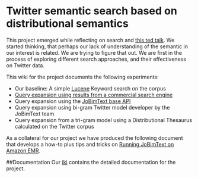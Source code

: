 # **Twitter semantic search based on distributional semantics**

This project emerged while reflecting on search and [this ted talk](http://www.ted.com/talks/eli_pariser_beware_online_filter_bubbles). We started thinking, that perhaps our lack of understanding of the semantic in our interest is related. We are trying to figure that out. We are first in the process of exploring different search approaches, and their effectiveness on Twitter data. 

This wiki for the project documents the following experiments:
* Our baseline: A simple [Lucene](http://lucene.apache.org/) Keyword search on the corpus
* [Query expansion using results from a commercial search engine](https://github.com/bajajabhi1/SearchQueryExpansion)
* Query expansion using the [JoBimText base API](http://maggie.lt.informatik.tu-darmstadt.de/jobimtext/web-demo/api-and-demo-documentation/)
* Query expansion using bi-gram Twitter model developer by the JoBimText team
* Query expansion from a tri-gram model using a Distributional Thesaurus calculated on the Twitter corpus

As a collateral for our project we have produced the following document that develops a how-to plus tips and tricks on [Running JoBimText on Amazon EMR](https://docs.google.com/document/d/1ltCxQBkWx9qSuHKNbzw9IkmZKTK9MGNTIFmEKw1VIL4/edit?usp=sharing).

##Documentation
Our [iki](https://github.com/bajajabhi1/TweetSearchLucene/wiki) contains the detailed documentation for the project.
